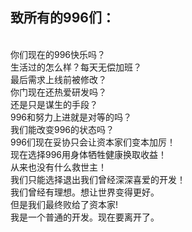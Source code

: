 <h2>致所有的996们：</h2><br>
   你们现在的996快乐吗？<br>
   生活过的怎么样？每天无偿加班？<br>
   最后需求上线前被修改？<br>
   你门现在还热爱研发吗？<br>
   还是只是谋生的手段？<br>
   996和努力上进就是对等的吗？<br>
   我们能改变996的状态吗？<br>
   996们现在妥协只会让资本家们变本加厉！<br>
   现在选择996用身体牺牲健康换取收益！<br>
   从来也没有什么救世主！<br>
   我们只能选择退出我们曾经深深喜爱的开发！<br>
   我们曾经有理想。想让世界变得更好。<br>
   但是我们最终败给了资本家!<br>
   我是一个普通的开发。现在要离开了。<br>       
